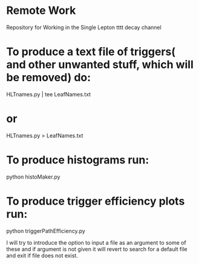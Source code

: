 # Remote Work
Repository for Working in the Single Lepton tttt decay channel

# To produce a text file of triggers( and other unwanted stuff, which will be removed) do:
HLTnames.py | tee LeafNames.txt

# or
HLTnames.py > LeafNames.txt

# To produce histograms run:
python histoMaker.py

# To produce trigger efficiency plots run:
python triggerPathEfficiency.py

I will try to introduce the option to input a file as an argument to some of these and if argument is not given it will revert to search for a default file and exit if file does not exist.


